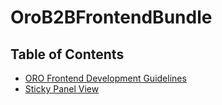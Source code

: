 OroB2BFrontendBundle
===========

## Table of Contents

- [ORO Frontend Development Guidelines](./Resources/doc/frontendGuidelines.md)
- [Sticky Panel View](./Resources/doc/components/sticky-panel-view.md)
